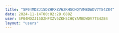 ```yaml
---
title: "SP04MDZJ15DZHFXZV6ZKHSCHQYAMBDWDV7TS4Z84"
date: 2024-11-14T00:02:28.688Z
user: SP04MDZJ15DZHFXZV6ZKHSCHQYAMBDWDV7TS4Z84
layout: "users"
---
```

    